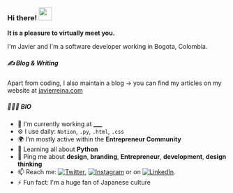 ### Hi there! <img src="https://raw.githubusercontent.com/MartinHeinz/MartinHeinz/master/wave.gif" width="30px">
**It is a pleasure to virtually meet you.** 

I'm Javier and I'm a software developer working in Bogota, Colombia. 


##### &#x270d; Blog & Writing

Apart from coding, I also maintain a blog → you can find my articles on my website at [javierreina.com](https://javierreina.com/)



<!-- ##### NOW

- 🔭 I’m currently working on 
- 🌐 Crafting the
- 💅 Youtube
- 🎙 Podcast 
- 💬 Currently -->

##### 🙎🏻‍♂️ BIO

- 🏢 I'm currently working at **___**
- ⚙️ I use daily: `Notion`, `.py`, `.html`, `.css`
- 🌍 I'm mostly active within the **Entrepreneur Community**
- 🌱 Learning all about **Python**
- 💬 Ping me about **design**, **branding**, **Entrepreneur**, **development**, **design thinking**
- 📫 Reach me: [![Twitter][1.2]][1], [![Instagram][2.2]][2] or on [![LinkedIn][3.2]][3].
- ⚡️ Fun fact: I'm a huge fan of Japanese culture





<!-- icons with padding -->

[1.1]: http://i.imgur.com/tXSoThF.png (twitter icon with padding)
[2.1]: http://i.imgur.com/0o48UoR.png (github icon with padding)


<!-- icons without padding -->
[1.2]: http://i.imgur.com/wWzX9uB.png (twitter icon without padding)
[2.2]: http://i.imgur.com/9I6NRUm.png (github icon without padding)
[3.2]: https://raw.githubusercontent.com/MartinHeinz/MartinHeinz/master/linkedin-3-16.png (LinkedIn icon without padding)


<!-- Links to your social media accounts -->

[1]: https://twitter.com/jr31na
[2]: https://www.instagram.com/jr31na/
[3]: https://www.linkedin.com/in/jr31na/

<!-- Resources -->
<!-- Icons: https://simpleicons.org/ -->
<!-- GitHub Stats: https://github.com/anuraghazra/github-readme-stats -->
<!-- Emojis: https://emojipedia.org/emoji/ -->
<!-- HTML Emojis: https://www.fileformat.info/index.htm -->
<!-- Shields: https://shields.io/ -->
<!-- Awesome GitHub Profile README: https://github.com/abhisheknaiidu/awesome-github-profile-readme -->
